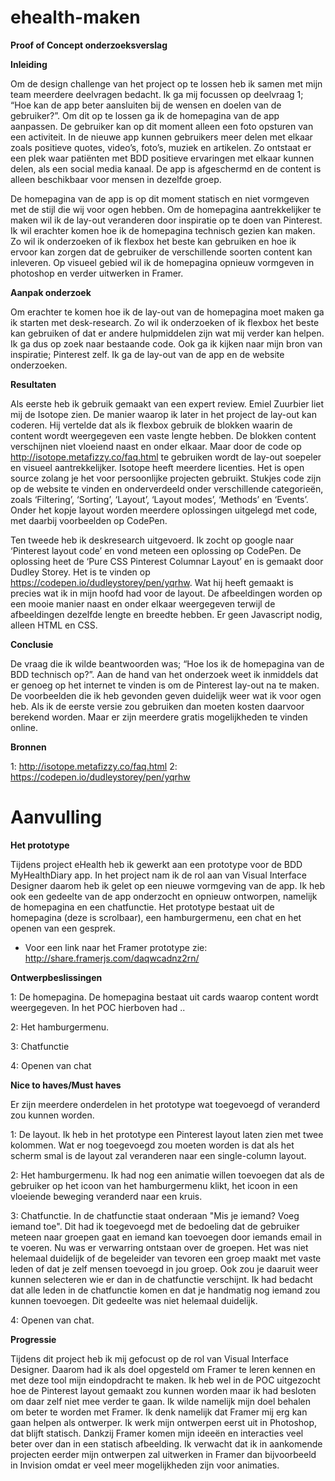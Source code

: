 # ehealth-maken

<b>Proof of Concept onderzoeksverslag</b>

<b>Inleiding</b>

Om de design challenge van het project op te lossen heb ik samen met mijn team meerdere deelvragen bedacht. Ik ga mij focussen op deelvraag 1; “Hoe kan de app beter aansluiten bij de wensen en doelen van de gebruiker?”. Om dit op te lossen ga ik de homepagina van de app aanpassen. De gebruiker kan op dit moment alleen een foto opsturen van een activiteit. In de nieuwe app kunnen gebruikers meer delen met elkaar zoals positieve quotes, video’s, foto’s, muziek en artikelen. Zo ontstaat er een plek waar patiënten met BDD positieve ervaringen met elkaar kunnen delen, als een social media kanaal. De app is afgeschermd en de content is alleen beschikbaar voor mensen in dezelfde groep. 

De homepagina van de app is op dit moment statisch en niet vormgeven met de stijl die wij voor ogen hebben. Om de homepagina aantrekkelijker te maken wil ik de lay-out veranderen door inspiratie op te doen van Pinterest. Ik wil erachter komen hoe ik de homepagina technisch gezien kan maken. Zo wil ik onderzoeken of ik flexbox het beste kan gebruiken en hoe ik ervoor kan zorgen dat de gebruiker de verschillende soorten content kan inleveren. Op visueel gebied wil ik de homepagina opnieuw vormgeven in photoshop en verder uitwerken in Framer. 

<b>Aanpak onderzoek</b>

Om erachter te komen hoe ik de lay-out van de homepagina moet maken ga ik starten met desk-research. Zo wil ik onderzoeken of ik flexbox het beste kan gebruiken of dat er andere hulpmiddelen zijn wat mij verder kan helpen. Ik ga dus op zoek naar bestaande code. Ook ga ik kijken naar mijn bron van inspiratie; Pinterest zelf. Ik ga de lay-out van de app en de website onderzoeken. 

<b>Resultaten</b>

Als eerste heb ik gebruik gemaakt van een expert review. Emiel Zuurbier liet mij de Isotope zien. De manier waarop ik later in het project de lay-out kan coderen. Hij vertelde dat als ik flexbox gebruik de blokken waarin de content wordt weergegeven een vaste lengte hebben. De blokken content verschijnen niet vloeiend naast en onder elkaar. Maar door de code op http://isotope.metafizzy.co/faq.html te gebruiken wordt de lay-out soepeler en visueel aantrekkelijker. Isotope heeft meerdere licenties. Het is open source zolang je het voor persoonlijke projecten gebruikt. Stukjes code zijn op de website te vinden en onderverdeeld onder verschillende categorieën, zoals ‘Filtering’, ‘Sorting’, ‘Layout’, ‘Layout modes’, ‘Methods’ en ‘Events’. Onder het kopje layout worden meerdere oplossingen uitgelegd met code, met daarbij voorbeelden op CodePen.

Ten tweede heb ik deskresearch uitgevoerd. Ik zocht op google naar ‘Pinterest layout code’ en vond meteen een oplossing op CodePen. De oplossing heet de ‘Pure CSS Pinterest Columnar Layout’ en is gemaakt door Dudley Storey. Het is te vinden op https://codepen.io/dudleystorey/pen/yqrhw. Wat hij heeft gemaakt is precies wat ik in mijn hoofd had voor de layout. De afbeeldingen worden op een mooie manier naast en onder elkaar weergegeven terwijl de afbeeldingen dezelfde lengte en breedte hebben. Er geen Javascript nodig, alleen HTML en CSS.

<b>Conclusie</b>

De vraag die ik wilde beantwoorden was; “Hoe los ik de homepagina van de BDD technisch op?”. Aan de hand van het onderzoek weet ik inmiddels dat er genoeg op het internet te vinden is om de Pinterest lay-out na te maken. De voorbeelden die ik heb gevonden geven duidelijk weer wat ik voor ogen heb. Als ik de eerste versie zou gebruiken dan moeten kosten daarvoor berekend worden. Maar er zijn meerdere gratis mogelijkheden te vinden online. 

<b>Bronnen</b>

1: http://isotope.metafizzy.co/faq.html
2: https://codepen.io/dudleystorey/pen/yqrhw


# Aanvulling

<b>Het prototype</b>

Tijdens project eHealth heb ik gewerkt aan een prototype voor de BDD MyHealthDiary app. In het project nam ik de rol aan van Visual Interface Designer daarom heb ik gelet op een nieuwe vormgeving van de app. Ik heb ook een gedeelte van de app onderzocht en opnieuw ontworpen, namelijk de homepagina en een chatfunctie. Het prototype bestaat uit de homepagina (deze is scrolbaar), een hamburgermenu, een chat en het openen van een gesprek. 
- Voor een link naar het Framer prototype zie: http://share.framerjs.com/daqwcadnz2rn/  

<b>Ontwerpbeslissingen</b>

1: De homepagina. De homepagina bestaat uit cards waarop content wordt weergegeven. In het POC hierboven had ..

2: Het hamburgermenu. 

3: Chatfunctie

4: Openen van chat 

<b>Nice to haves/Must haves</b>

Er zijn meerdere onderdelen in het prototype wat toegevoegd of veranderd zou kunnen worden.

1: De layout. Ik heb in het prototype een Pinterest layout laten zien met twee kolommen. Wat er nog toegevoegd zou moeten worden is dat als het scherm smal is de layout zal veranderen naar een single-column layout. 

2: Het hamburgermenu. Ik had nog een animatie willen toevoegen dat als de gebruiker op het icoon van het hamburgermenu klikt, het icoon in een vloeiende beweging veranderd naar een kruis. 

3: Chatfunctie. In de chatfunctie staat onderaan "Mis je iemand? Voeg iemand toe". Dit had ik toegevoegd met de bedoeling dat de gebruiker meteen naar groepen gaat en iemand kan toevoegen door iemands email in te voeren. Nu was er verwarring ontstaan over de groepen. Het was niet helemaal duidelijk of de begeleider van tevoren een groep maakt met vaste leden of dat je zelf mensen toevoegd in jou groep. Ook zou je daaruit weer kunnen selecteren wie er dan in de chatfunctie verschijnt. Ik had bedacht dat alle leden in de chatfunctie komen en dat je handmatig nog iemand zou kunnen toevoegen. Dit gedeelte was niet helemaal duidelijk.

4: Openen van chat. 

<b>Progressie</b>

Tijdens dit project heb ik mij gefocust op de rol van Visual Interface Designer. Daarom had ik als doel opgesteld om Framer te leren kennen en met deze tool mijn eindopdracht te maken. Ik heb wel in de POC uitgezocht hoe de Pinterest layout gemaakt zou kunnen worden maar ik had besloten om daar zelf niet mee verder te gaan. Ik wilde namelijk mijn doel behalen om beter te worden met Framer. Ik denk namelijk dat Framer mij erg kan gaan helpen als ontwerper. Ik werk mijn ontwerpen eerst uit in Photoshop, dat blijft statisch. Dankzij Framer komen mijn ideeën en interacties veel beter over dan in een statisch afbeelding. Ik verwacht dat ik in aankomende projecten eerder mijn ontwerpen zal uitwerken in Framer dan bijvoorbeeld in Invision omdat er veel meer mogelijkheden zijn voor animaties. 



